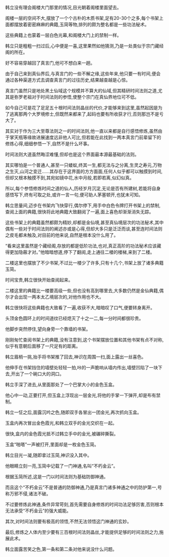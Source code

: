 
韩立没有理会阁楼大门那里的情况,目光朝着阁楼里面望去。

阁楼一层的空间不大,摆放了一个个古朴的木质书架,足有20-30个之多,每个书架上面都摆放着密密麻麻的典籍,玉简等物,排列的颇为整名都是一些功法秘术。

这些典籍上也蒙着一层白色光幕,和阁楼大门上的禁制一样。

韩立只是粗粗一扫过后,心中便是一喜,这里果然如他猜测,乃是一处类似于宗门藏经阁的所在。

好不容易穿越回了真言门,他可不想白来一趟。

由于自己来到真仙界后,与真言门的一些不解之缘,这些年来,他只要一有时间,便会通过各种渠道方式去调查真言门的过往历史,结果越查越是心惊。

真言门虽然只是地处黑土仙域这个规模并不算大的仙域,但其精研时间法则之道,尤其是弥罗老祖对于时间法则的参悟,使整个宗门在真仙界地位可不低。

如今自己可是花了足足五十根时间法则晶丝的代价,才能够来到这里,虽然起因是为了逃离那两个大罗境修士,但既然来都来了,起码也要有所收获才行,否则那岂不是亏大了。

其实对于作为三大至尊法则之一的时间法则,他一直以来都是自行感悟修炼,虽然由于掌天瓶等缘故进展速度远非他人可比,但若能在此找到一两本真言门前辈留下的修炼心得,细细参悟一下,自然不是什么坏事。

时间法则大道虽然晦涩难懂,但却也是这个界面最本源最基础的法则。

其实哪怕是一个普通人,甚至一只蝼蚁,终其一生,都无法与之分离,生灵之寿元,万物之生灭,山河之变迁……其存在于这界面的方方面面,任何人似乎都可以触摸到时间,但却又根本触摸不到,其宛如镜中花,水中月般,若即若离,似幻似真。

所以,每个参悟修炼时间之道的仙人,历经岁月沉淀,无论是否有所建树,若能将自身感悟写下,终有可取之处,或许一言一句,便可助人茅塞顿开,也犹未可知。

韩立思量间,迈步在书架内飞快穿行,偶尔停下,用手中白色令牌打开书架上的禁制,查阅上面的典籍,很快将此地典籍大致翻阅了一遍,面上喜色却渐渐消失无踪。

这些书架上的典籍虽然都颇为精妙,却都是金仙境,甚至真仙境层次的功法秘术,其中偶有一些对于时间法则的阐述亦或是心得,但却大多只是泛泛而谈,甚至连时间法则之皮毛都未触及,对目前的他来说,自然是根本没什么用了。

“看来这里虽然是个藏经阁,存放的都是低阶功法,也对,真正高阶的功法秘术应该藏得更加隐蔽才对。”他暗暗想道,停下了翻阅,走上通往二楼的楼梯,来到了二楼。

二楼这里也摆放了不少书架,不过比一楼少了许多,只有十几个,书架上放了诸多典籍玉简。

时间宝贵,韩立很快开始查阅起来。

二楼这里的典籍比一楼要高级一些,但也没有高到哪里去,大多数仍然是金仙典籍,偶尔才会出现一两本太乙境层次的,对他作用也不大。

韩立很快将这些典籍也大致看了一遍,收获不大,暗暗叹了口气,便要转身离开。

头顶金色圆环上的时间道纹已经熄灭了十之一二,每一分时间都很珍贵。

他脚步突然停住,望向身旁一个靠墙的书架。

刚刚匆忙查阅书架上的典籍,没有注意到,这个书架摆放位置和其他书架有点不对称,似乎有意朝后面移了一尺足有的距离。

韩立眉梢一挑,抬手将书架推了回去,神识在周围一扫,面上露出一丝喜色。

他伸手在书架挡住的墙壁处轻轻一拍,咔的一声脆响从墙内传出,墙壁凹陷了一块下去,开出了一个碗口大的洞口。

韩立手深了进去,从里面那处了一个巴掌大小的金色玉盒。

他心中一动,正要打开,但玉盒上浮现出一层金光,将他的手掌一下弹开,却是布有禁制。

韩立一怔之后,面露沉吟之色,随即双手各冒出一团金光,再次抓向玉盒。

玉盒内再次冒出金色霞光,和韩立双手的金光交织在一起。

很快,盒内的金色霞光抵不过韩立手中的金光,被碾碎撕裂。

玉盒“啪嗒”一声被打开,里面却是一枚金色玉简。

韩立目光一凝,随即拿过玉简,神识没入其中。

他眼睛立刻一亮,玉简中记载了一门神通,名叫“不朽金云”。

根据玉简所述,这是一门以时间法则为基础防御神通。

而且这个“不朽金云”不是普通的防御神通,乃是真言门诸多神通之中的防护第一,号称万邪不侵,诸法不破。

不过要修炼此神通,条件异常苛刻,首先需要自身修炼的时间功法足够厉害,否则根本无法承受“不朽金云”的强大威能。

其次,对时间法则要有极高的领悟,不然无法领悟这门神通的玄妙。

最后,修炼之人体内至少要有三百根时间法则晶丝,才能提供足够的时间法则之力,施展此术。

韩立面露苦笑之色,第一条和第二条对他来说没什么问题。